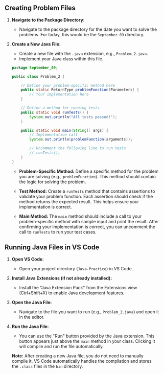 ## Creating Problem Files

1. **Navigate to the Package Directory:**

   - Navigate to the package directory for the date you want to solve the problems. For today, this would be the `September_09` directory.

2. **Create a New Java File:**

   - Create a new file with the `.java` extension, e.g., `Problem_2.java`.
   - Implement your Java class within this file.

   ```java
   package September_09;

   public class Problem_2 {

       // Define your problem-specific method here
       public static ReturnType problemFunction(Parameters) {
           // Your implementation here
       }

       // Define a method for running tests
       public static void runTests() {
           System.out.println("All tests passed!");
       }

       public static void main(String[] args) {
           // Implementation call
           System.out.println(problemFunction(arguments));

           // Uncomment the following line to run tests
           // runTests();
       }
   }
   ```

   - **Problem-Specific Method:** Define a specific method for the problem you are solving (e.g., `problemFunction`). This method should contain the logic for solving the problem.

   - **Test Method:** Create a `runTests` method that contains assertions to validate your problem function. Each assertion should check if the method returns the expected result. This helps ensure your implementation is correct.

   - **Main Method:** The `main` method should include a call to your problem-specific method with sample input and print the result. After confirming your implementation is correct, you can uncomment the call to `runTests` to run your test cases.

## Running Java Files in VS Code

1. **Open VS Code:**

   - Open your project directory (`Java-Practice`) in VS Code.

2. **Install Java Extensions (if not already installed):**

   - Install the "Java Extension Pack" from the Extensions view (Ctrl+Shift+X) to enable Java development features.

3. **Open the Java File:**

   - Navigate to the file you want to run (e.g., `Problem_2.java`) and open it in the editor.

4. **Run the Java File:**

   - You can use the "Run" button provided by the Java extension. This button appears just above the `main` method in your class. Clicking it will compile and run the file automatically.

   **Note:** After creating a new Java file, you do not need to manually compile it. VS Code automatically handles the compilation and stores the `.class` files in the `bin` directory.
